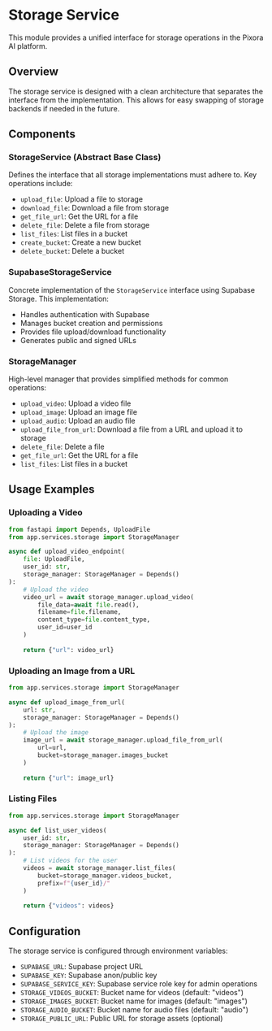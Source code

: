 # Storage Service

This module provides a unified interface for storage operations in the Pixora AI platform.

## Overview

The storage service is designed with a clean architecture that separates the interface from the implementation. This allows for easy swapping of storage backends if needed in the future.

## Components

### StorageService (Abstract Base Class)

Defines the interface that all storage implementations must adhere to. Key operations include:

- `upload_file`: Upload a file to storage
- `download_file`: Download a file from storage
- `get_file_url`: Get the URL for a file
- `delete_file`: Delete a file from storage
- `list_files`: List files in a bucket
- `create_bucket`: Create a new bucket
- `delete_bucket`: Delete a bucket

### SupabaseStorageService

Concrete implementation of the `StorageService` interface using Supabase Storage. This implementation:

- Handles authentication with Supabase
- Manages bucket creation and permissions
- Provides file upload/download functionality
- Generates public and signed URLs

### StorageManager

High-level manager that provides simplified methods for common operations:

- `upload_video`: Upload a video file
- `upload_image`: Upload an image file
- `upload_audio`: Upload an audio file
- `upload_file_from_url`: Download a file from a URL and upload it to storage
- `delete_file`: Delete a file
- `get_file_url`: Get the URL for a file
- `list_files`: List files in a bucket

## Usage Examples

### Uploading a Video

```python
from fastapi import Depends, UploadFile
from app.services.storage import StorageManager

async def upload_video_endpoint(
    file: UploadFile,
    user_id: str,
    storage_manager: StorageManager = Depends()
):
    # Upload the video
    video_url = await storage_manager.upload_video(
        file_data=await file.read(),
        filename=file.filename,
        content_type=file.content_type,
        user_id=user_id
    )
    
    return {"url": video_url}
```

### Uploading an Image from a URL

```python
from app.services.storage import StorageManager

async def upload_image_from_url(
    url: str,
    storage_manager: StorageManager = Depends()
):
    # Upload the image
    image_url = await storage_manager.upload_file_from_url(
        url=url,
        bucket=storage_manager.images_bucket
    )
    
    return {"url": image_url}
```

### Listing Files

```python
from app.services.storage import StorageManager

async def list_user_videos(
    user_id: str,
    storage_manager: StorageManager = Depends()
):
    # List videos for the user
    videos = await storage_manager.list_files(
        bucket=storage_manager.videos_bucket,
        prefix=f"{user_id}/"
    )
    
    return {"videos": videos}
```

## Configuration

The storage service is configured through environment variables:

- `SUPABASE_URL`: Supabase project URL
- `SUPABASE_KEY`: Supabase anon/public key
- `SUPABASE_SERVICE_KEY`: Supabase service role key for admin operations
- `STORAGE_VIDEOS_BUCKET`: Bucket name for videos (default: "videos")
- `STORAGE_IMAGES_BUCKET`: Bucket name for images (default: "images")
- `STORAGE_AUDIO_BUCKET`: Bucket name for audio files (default: "audio")
- `STORAGE_PUBLIC_URL`: Public URL for storage assets (optional)

